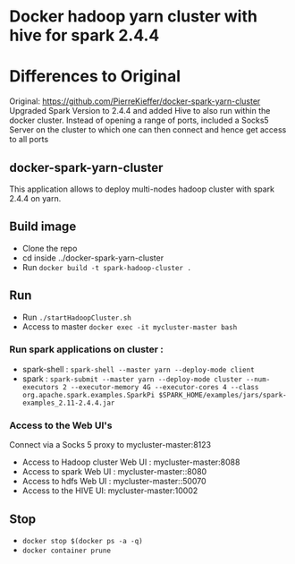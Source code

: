 # Docker hadoop yarn cluster with hive for spark 2.4.4

# Differences to Original
Original: https://github.com/PierreKieffer/docker-spark-yarn-cluster
Upgraded Spark Version to 2.4.4 and added Hive to also run within the docker cluster.
Instead of opening a range of ports, included a Socks5 Server on the cluster to which one can then connect and hence get access to all ports

## docker-spark-yarn-cluster 
This application allows to deploy multi-nodes hadoop cluster with spark 2.4.4 on yarn. 

## Build image
- Clone the repo 
- cd inside ../docker-spark-yarn-cluster 
- Run `docker build -t spark-hadoop-cluster .`

## Run  
- Run `./startHadoopCluster.sh`
- Access to master `docker exec -it mycluster-master bash`

### Run spark applications on cluster : 
- spark-shell : `spark-shell --master yarn --deploy-mode client`
- spark : `spark-submit --master yarn --deploy-mode cluster --num-executors 2 --executor-memory 4G --executor-cores 4 --class org.apache.spark.examples.SparkPi $SPARK_HOME/examples/jars/spark-examples_2.11-2.4.4.jar`


### Access to the Web UI's

Connect via a Socks 5 proxy to mycluster-master:8123

- Access to Hadoop cluster Web UI : mycluster-master:8088 
- Access to spark Web UI : mycluster-master::8080
- Access to hdfs Web UI : mycluster-master::50070
- Access to the HIVE UI: mycluster-master:10002
  
## Stop 
- `docker stop $(docker ps -a -q)`
- `docker container prune`





